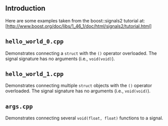 Introduction
------------

Here are some examples taken from the boost::signals2 tutorial at: [http://www.boost.org/doc/libs/1_46_1/doc/html/signals2/tutorial.html]


`hello_world_0.cpp`
-------------------

Demonstrates connecting a `struct` with the `()` operator overloaded.  The signal signature has no arguments (i.e., `void(void)`).


`hello_world_1.cpp`
-------------------

Demonstrates connecting multiple `struct` objects with the `()` operator overloaded.  The signal signature has no arguments (i.e., `void(void)`).


`args.cpp`
-------------------

Demonstrates connecting several `void(float, float)` functions to a signal.

